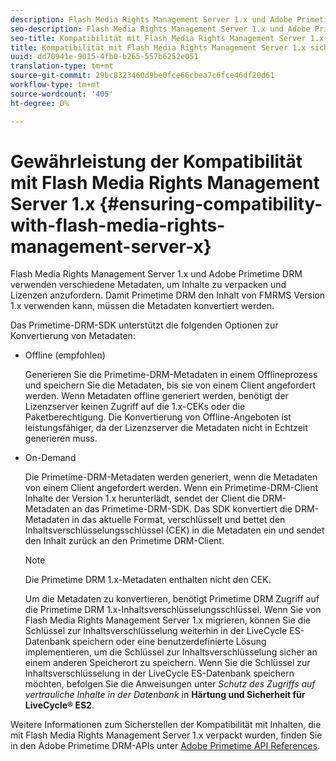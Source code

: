 ```yaml
---
description: Flash Media Rights Management Server 1.x und Adobe Primetime DRM verwenden verschiedene Metadaten, um Inhalte zu verpacken und Lizenzen anzufordern. Damit Primetime DRM den Inhalt von FMRMS Version 1.x verwenden kann, müssen die Metadaten konvertiert werden.
seo-description: Flash Media Rights Management Server 1.x und Adobe Primetime DRM verwenden verschiedene Metadaten, um Inhalte zu verpacken und Lizenzen anzufordern. Damit Primetime DRM den Inhalt von FMRMS Version 1.x verwenden kann, müssen die Metadaten konvertiert werden.
seo-title: Kompatibilität mit Flash Media Rights Management Server 1.x sicherstellen
title: Kompatibilität mit Flash Media Rights Management Server 1.x sicherstellen
uuid: dd70941e-9015-4fb0-b265-557b6252e051
translation-type: tm+mt
source-git-commit: 29bc8323460d9be0fce66cbea7c6fce46df20d61
workflow-type: tm+mt
source-wordcount: '405'
ht-degree: 0%

---
```



# Gewährleistung der Kompatibilität mit Flash Media Rights Management Server 1.x {#ensuring-compatibility-with-flash-media-rights-management-server-x}

Flash Media Rights Management Server 1.x und Adobe Primetime DRM verwenden verschiedene Metadaten, um Inhalte zu verpacken und Lizenzen anzufordern. Damit Primetime DRM den Inhalt von FMRMS Version 1.x verwenden kann, müssen die Metadaten konvertiert werden.

Das Primetime-DRM-SDK unterstützt die folgenden Optionen zur Konvertierung von Metadaten:

* Offline (empfohlen)

   Generieren Sie die Primetime-DRM-Metadaten in einem Offlineprozess und speichern Sie die Metadaten, bis sie von einem Client angefordert werden. Wenn Metadaten offline generiert werden, benötigt der Lizenzserver keinen Zugriff auf die 1.x-CEKs oder die Paketberechtigung. Die Konvertierung von Offline-Angeboten ist leistungsfähiger, da der Lizenzserver die Metadaten nicht in Echtzeit generieren muss.
* On-Demand

   Die Primetime-DRM-Metadaten werden generiert, wenn die Metadaten von einem Client angefordert werden. Wenn ein Primetime-DRM-Client Inhalte der Version 1.x herunterlädt, sendet der Client die DRM-Metadaten an das Primetime-DRM-SDK. Das SDK konvertiert die DRM-Metadaten in das aktuelle Format, verschlüsselt und bettet den Inhaltsverschlüsselungsschlüssel (CEK) in die Metadaten ein und sendet den Inhalt zurück an den Primetime DRM-Client.

   >[!NOTE]
   >
   >Die Primetime DRM 1.x-Metadaten enthalten nicht den CEK.

   Um die Metadaten zu konvertieren, benötigt Primetime DRM Zugriff auf die Primetime DRM 1.x-Inhaltsverschlüsselungsschlüssel. Wenn Sie von Flash Media Rights Management Server 1.x migrieren, können Sie die Schlüssel zur Inhaltsverschlüsselung weiterhin in der LiveCycle ES-Datenbank speichern oder eine benutzerdefinierte Lösung implementieren, um die Schlüssel zur Inhaltsverschlüsselung sicher an einem anderen Speicherort zu speichern. Wenn Sie die Schlüssel zur Inhaltsverschlüsselung in der LiveCycle ES-Datenbank speichern möchten, befolgen Sie die Anweisungen unter *Schutz des Zugriffs auf vertrauliche Inhalte in der Datenbank* in **Härtung und Sicherheit für LiveCycle® ES2**.

Weitere Informationen zum Sicherstellen der Kompatibilität mit Inhalten, die mit Flash Media Rights Management Server 1.x verpackt wurden, finden Sie in den Adobe Primetime DRM-APIs unter [Adobe Primetime API References](https://help.adobe.com/en_US/primetime/api/index.html#api-Adobe_Primetime_API_References).
